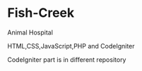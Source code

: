 # Fish-Creek
Animal Hospital 

 HTML,CSS,JavaScript,PHP and CodeIgniter
 
 CodeIgniter part is in different repository
 
